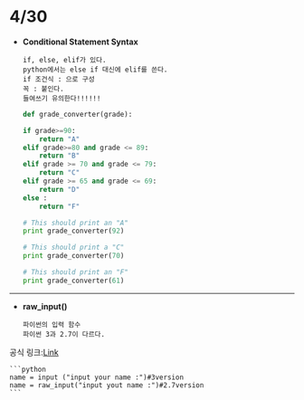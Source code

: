 4/30
==========
*	**Conditional Statement Syntax**

		if, else, elif가 있다.
		python에서는 else if 대신에 elif를 쓴다.
		if 조건식 : 으로 구성
		꼭 : 붙인다.
		들여쓰기 유의한다!!!!!!


	```python
	def grade_converter(grade):

	if grade>=90:
		return "A"
	elif grade>=80 and grade <= 89:
		return "B"
	elif grade >= 70 and grade <= 79:
		return "C"
	elif grade >= 65 and grade <= 69:
		return "D"
	else :
		return "F"

	# This should print an "A"      
	print grade_converter(92)

	# This should print a "C"
	print grade_converter(70)

	# This should print an "F"
	print grade_converter(61)
	```
***

*	**raw_input()**

		파이썬의 입력 함수 
		파이썬 3과 2.7이 다르다.
공식 링크:[Link](https://www.python.org/dev/peps/pep-3111/)

	```python
	name = input ("input your name :")#3version
	name = raw_input("input yout name :")#2.7version
	```

